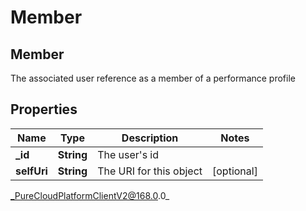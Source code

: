 # Member

## Member
The associated user reference as a member of a performance profile

## Properties

|Name | Type | Description | Notes|
|------------ | ------------- | ------------- | -------------|
| **_id** | **String** | The user&#39;s id | |
| **selfUri** | **String** | The URI for this object | [optional] |



_PureCloudPlatformClientV2@168.0.0_
